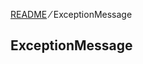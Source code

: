 [README](https://github.com/shuntaro-sfdx/apex-extended-schema-utils/blob/v1.0.0/README.md) &frasl; ExceptionMessage

## ExceptionMessage
